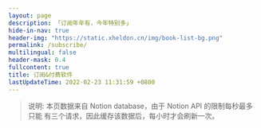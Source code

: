 ```yaml
---
layout: page
description: 「订阅年年有，今年特别多」
hide-in-nav: true
header-img: "https://static.xheldon.cn/img/book-list-bg.png"
permalink: /subscribe/
multilingual: false
header-mask: 0.4
fullcontent: true
title: 订阅&付费软件
lastUpdateTime: 2022-02-23 11:31:59 +0800
---
```


<div class='notion-container'>
    <blockquote>
        说明: 本页数据来自 Notion database，由于 Notion API 的限制每秒最多只能
        有三个请求，因此缓存该数据后，每小时才会刷新一次。
    </blockquote>
    <div class="data-loading"><span></span><span></span><span></span><span></span><span></span></div>
    <table class='data-container'></table>
</div>
<script>
    /**
     * 应该返回的是形如
     * <tr>
     *  <td>Apple Music 订阅</td>
     *  <td>10元/月</td>
     *  <td>www.apple.com.cm/music</td>
     *  <td>其他说明</td>
     * </tr>
     * 的 dom 结构，考虑使用模板引擎
     */
    window.onload =  function () {
        const properties = ['名称','类型','日期','价格','备注'];
        let totalCost = 0;
        const tmp = function (props, k, res) {
            let result = '';
            if (k === 0) {
                result += ('<tr>'+
                        properties.map(tag => `<td>${tag}</td>`).join('')
                    + '</tr>');
            }
            result += ('<tr>'
                +
                    properties.map(name => {
                        const val = props[name];
                        switch(val.type) {
                            case 'title':
                            case 'rich_text':
                                if (val[val.type][0]) {
                                    if (val[val.type][0].href) {
                                        return `<td><a href=${val[val.type][0].href} target="_blank">${val[val.type][0].plain_text}</a></td>`
                                    } else {
                                        return `<td>${val[val.type][0].plain_text}</td>`
                                    }
                                }
                                return '<td></td>';
                            case 'date':
                                if (val[val.type]) {
                                    let start = val[val.type].start;
                                    let end = val[val.type].end;
                                    return `<td>${start || '?'}${end ? ' - ' + end : ''}</td>`;
                                }
                                return '<td></td>';
                            case 'number':
                                if (val[val.type]) {
                                    if (name === '价格' && !Number.isNaN(val[val.type])) {
                                        totalCost += Number(val[val.type]);
                                    }
                                    return `<td>${val[val.type]}</td>`;
                                }
                                return '<td></td>'
                            case 'multi_select':
                                if (val[val.type].length) {
                                        return '<td>' + 
                                            val[val.type].map(tag => {
                                                return `  <span class='label label-info'>${tag.name}</span>`;
                                            }).join('')
                                        + '</td>';
                                }
                                return '<td></td>';
                        }
                    }).join('')
                +   
                '</td>');
            if (k === res.length - 1) {
                result += ('<tr>'+
                        `<td colspan="999">总计有 ${res.length} 个软件，共花费 ￥${totalCost.toFixed(2)} 元</td>`
                    +'</tr>');
            }
            return result;
        };
        fetch('https://api.xheldon.com/api/getDatabase', {
            method: 'POST',
            headers: {
                'Content-Type': 'application/json;charset=utf-8'
            },
            body: JSON.stringify({
                properties: properties,
                databaseId: 'e828412b1852467b81b1a19507df3a8f',
                opt: {
                    sorts: [{
                        timestamp: 'created_time',
                        direction: 'ascending'
                    }]
                }
            })
        }).then(_ => {
            // Note: 错误信息也返回给 then，没有异常抛出
            _.json().then(res => {
                $('.data-loading').remove();
                if (Array.isArray(res)) {
                    $('.data-container').html(res.map(tmp.bind(res)).join(''));
                } else {
                    $('.data-container').html('Notion 服务器数据异常:', res.msg);
                }
            }).catch(err => {
                $('.data-container').html(`请求异常: 错误信息${err.message}`, err);
            });
        });
    };
</script>